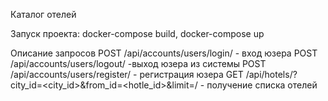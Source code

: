 Каталог отелей

Запуск проекта:
docker-compose build, docker-compose up


Описание запросов
POST /api/accounts/users/login/ - вход юзера
POST /api/accounts/users/logout/ -выход юзера из системы
POST /api/accounts/users/register/ - регистрация юзера
GET /api/hotels/?city_id=<city_id>&from_id=<hotle_id>&limit=<number>/ - получение списка отелей

